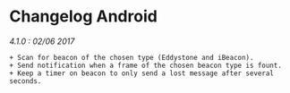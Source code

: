 Changelog Android
=================

*4.1.0 : 02/06 2017*

	+ Scan for beacon of the chosen type (Eddystone and iBeacon).
	+ Send notification when a frame of the chosen beacon type is fount.
    + Keep a timer on beacon to only send a lost message after several seconds.
